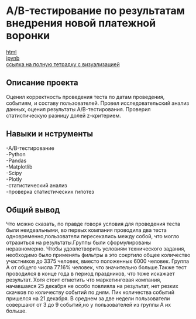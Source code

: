 # A/B-тестирование по результатам внедрения новой платежной воронки
[html](https://github.com/Eldarlakec/Portfolio/blob/main/Проект%2014/AB-тестирование%20по%20результатам%20внедрения%20новой%20платежной%20воронки.html)  
[ipynb](https://github.com/Eldarlakec/Portfolio/blob/main/Проект%2014/AB-тестирование%20по%20результатам%20внедрения%20новой%20платежной%20воронки.ipynb)  
[ссылка на полную тетрадку с визуализацией](https://cloud.mail.ru/public/uCcD/Uz1Mbr4TK)  



## Описание проекта
Оценил корректность проведения теста по датам проведения, событиям, и составу пользователей. Провел исследовательский анализ данных, оценил результаты A/B-тестирования. Проверил статистическую разницу долей z-критерием.
## Навыки и нструменты
-A/B-тестирование  
-Python  
-Pandas  
-Matplotlib  
-Scipy  
-Plotly  
-статистический анализ  
-проверка статистических гипотез  

## Общий вывод
Что можно сказать, по правде говоря условия для проведения теста были неидеальными, во первых компания проводила два теста одновременно,пользователи пересекались между собой, что могло отразиться на результаты.Группы были сформулированы неравномерно. Чтобы удовлетворить условиям технического задания, необходимо было применять фильтры а это сокртило общее количество участников до 3375 человек, вместо положенных 6000 человек. Группа A от общего числа 77.16% человек, что значительно больше.Также тест проводился в конце года в период праздников, что тоже искажает результат. Хотя стоит отметить что маркетинговая компания, начавшаяся 25 декабря не особо повлияла на результат, нет резких скачков по количеству событий по дням. Пик количества событий пришелся на 21 декабря. В среднем за две недели пользователи совершают от 3 до 9 событий,но у пользователей из группы A их больше.
